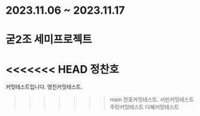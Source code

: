# 2023.11.06 ~ 2023.11.17
# 굳2조 세미프로젝트
<<<<<<< HEAD
정찬호
=======
커밋테스트입니다.
영진커밋테스트.
>>>>>>> main
찬호커밋테스트.
서빈커밋테스트
주민커밋테스트
다혜커밋테스트
